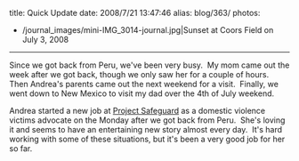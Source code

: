 title: Quick Update
date: 2008/7/21 13:47:46
alias: blog/363/
photos:
- /journal_images/mini-IMG_3014-journal.jpg|Sunset at Coors Field on July 3, 2008
---
Since we got back from Peru, we've been very busy.  My mom came out the week after we got back, though we only saw her for a couple of hours.  Then Andrea's parents came out the next weekend for a visit.  Finally, we went down to New Mexico to visit my dad over the 4th of July weekend.

Andrea started a new job at [Project Safeguard](http://psafeguard.qwestoffice.net/) as a domestic violence victims advocate on the Monday after we got back from Peru.  She's loving it and seems to have an entertaining new story almost every day.  It's hard working with some of these situations, but it's been a very good job for her so far.